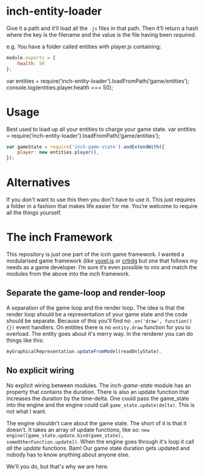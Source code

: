 # inch-entity-loader
Give it a path and it’ll load all the `.js` files in that path. Then it’ll return a hash where the key is the filename and the value is the file having been *required*.

e.g. You have a folder called entities with player.js containing:
```javascript
module.exports = {
	health: 50
};
```

var entities = require(‘inch-entity-loader’).loadFromPath(‘game/entities’);
console.log(entities.player.health === 50);

# Usage
Best used to load up all your entities to charge your game state.
var entities = require(‘inch-entity-loader’).loadFromPath(‘game/entities’);

```javascript
var gameState = require('inch-game-state').andExtendWith({
	player: new entities.player(),
});
```

# Alternatives
If you don't want to use this then you don't have to use it. This just requires a folder in a fashion that makes life easier for me. You’re welcome to require all the things yourself.

# The inch Framework
This repository is just one part of the icnh game framework. I wanted a modularised game framework (like [voxel.js](http://voxeljs.com) or [crtrdg](http://crtrdg.com/) but one that follows my needs as a game developer. I’m sure it’s even possible to mix and match the modules from the above into the inch framework.

## Separate the game-loop and render-loop
A separation of the game loop and the render loop. The idea is that the render loop should be a representation of your game state and the code should be separate. Because of this you'll find no `.on('draw', function() {})` event handlers. On entities there is no `entity.draw` function for you to overload. The entity goes about it's merry way. In the renderer you can do things like this: 

```javascript
myGraphicalRepresentation.updateFromModel(readOnlyState).
```

## No explicit wiring
No explicit wiring between modules. The *inch-game-state* module has an property that contains the duration. There is also an update function that increases the duration by the time-delta. One could pass the game_state into the engine and the engine could call `game_state.update(delta)`. This is not what I want. 

The engine shouldn't care about the game state. The short of it is that it doesn't. It takes an array of update functions, like so: `new engine([game_state.update.bind(game_state), someOtherFunction.update])`. When the engine goes through it's loop it call *all the update* functions. Bam! Our game state duration gets updated and nobody has to know anything about anyone else. 

We'll you do, but that's why we are here.